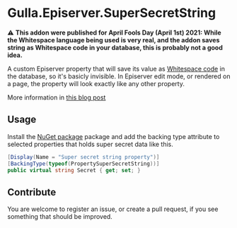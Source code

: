 # Gulla.Episerver.SuperSecretString

:warning: **This addon were published for April Fools Day (April 1st) 2021: While the Whitespace language being used is very real, and the addon saves string as Whitespace code in your database, this is probably not a good idea.**

A custom Episerver property that will save its value as [Whitespace code](https://esolangs.org/wiki/Whitespace) in the database, so it's basicly invisible. In Episerver edit mode, or rendered on a page, the property will look exactly like any other property.

More information in [this blog post](https://www.gulla.net/en/blog/hiding-secrets-in-episerver/)

## Usage
Install the [NuGet package](https://www.nuget.org/packages/Gulla.Episerver.SuperSecretString/) package and add the backing type attribute to selected properties that holds super secret data like this.

``` csharp
[Display(Name = "Super secret string property")]
[BackingType(typeof(PropertySuperSecretString))]
public virtual string Secret { get; set; }
```

## Contribute
You are welcome to register an issue, or create a pull request, if you see something that should be improved.